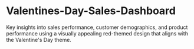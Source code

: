 # Valentines-Day-Sales-Dashboard
Key insights into sales performance, customer demographics, and product performance using a visually appealing red-themed design that aligns with the Valentine's Day theme.
